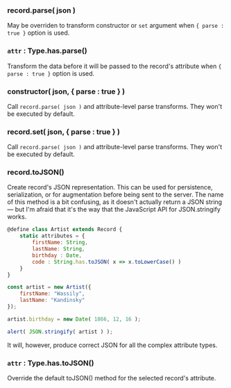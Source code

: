### record.parse( json )

May be overriden to transform constructor or `set` argument when `{ parse : true }` option is used.

### `attr` : Type.has.parse()

Transform the data before it will be passed to the record's attribute when `{ parse : true }` option is used.

### constructor( json, { parse : true } )

Call `record.parse( json )` and attribute-level parse transforms. They won't be executed by default.

### record.set( json, { parse : true } )

Call `record.parse( json )` and attribute-level parse transforms. They won't be executed by default.

### record.toJSON()

Create record's JSON representation. This can be used for persistence, serialization, or for augmentation before being sent to the server.
The name of this method is a bit confusing, as it doesn't actually return a JSON string — but I'm afraid that it's the way that the JavaScript API for JSON.stringify works.

```javascript
@define class Artist extends Record {
    static attributes = {
        firstName: String,
        lastName: String,
        birthday : Date,
        code : String.has.toJSON( x => x.toLowerCase() )
    }
}

const artist = new Artist({
    firstName: "Wassily",
    lastName: "Kandinsky"
});

artist.birthday = new Date( 1866, 12, 16 );

alert( JSON.stringify( artist ) );
```

It will, however, produce correct JSON for all the complex attribute types.

### `attr` : Type.has.toJSON()

Override the default toJSON() method for the selected record's attribute.

